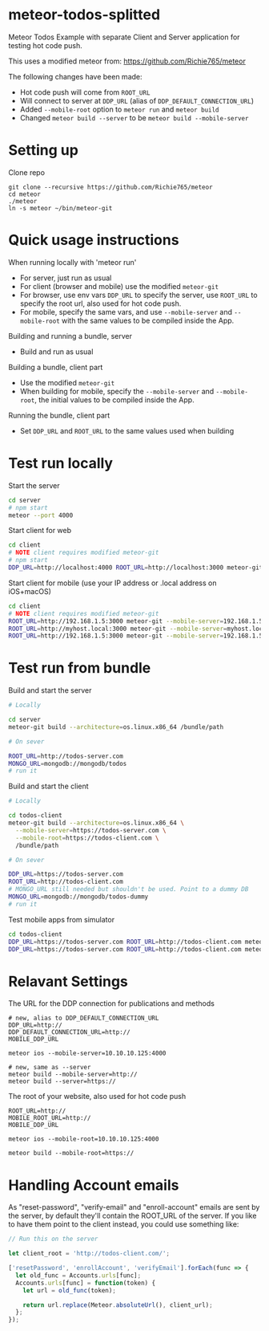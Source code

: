 # meteor-todos-splitted
Meteor Todos Example with separate Client and Server application for testing hot code push.

This uses a modified meteor from: https://github.com/Richie765/meteor

The following changes have been made:
* Hot code push will come from `ROOT_URL`
* Will connect to server at `DDP_URL` (alias of `DDP_DEFAULT_CONNECTION_URL`)
* Added `--mobile-root` option to `meteor run` and `meteor build`
* Changed `meteor build --server` to be `meteor build --mobile-server`

# Setting up
Clone repo
```
git clone --recursive https://github.com/Richie765/meteor
cd meteor
./meteor
ln -s meteor ~/bin/meteor-git
```

# Quick usage instructions

When running locally with 'meteor run'
* For server, just run as usual
* For client (browser and mobile) use the modified `meteor-git`
* For browser, use env vars `DDP_URL` to specify the server, use `ROOT_URL` to specify the root url, also used for hot code push.
* For mobile, specify the same vars, and use `--mobile-server` and `--mobile-root` with the same values to be compiled inside the App.

Building and running a bundle, server
* Build and run as usual

Building a bundle, client part
* Use the modified `meteor-git`
* When building for mobile, specify the `--mobile-server` and `--mobile-root`, the initial values to be compiled inside the App.

Running the bundle, client part
* Set `DDP_URL` and `ROOT_URL` to the same values used when building

# Test run locally

Start the server
```bash
cd server
# npm start
meteor --port 4000
```

Start client for web
```bash
cd client
# NOTE client requires modified meteor-git
# npm start
DDP_URL=http://localhost:4000 ROOT_URL=http://localhost:3000 meteor-git run
```

Start client for mobile (use your IP address or .local address on iOS+macOS)
```bash
cd client
# NOTE client requires modified meteor-git
ROOT_URL=http://192.168.1.5:3000 meteor-git --mobile-server=192.168.1.5:4000 run ios
ROOT_URL=http://myhost.local:3000 meteor-git --mobile-server=myhost.local:4000 run ios
ROOT_URL=http://192.168.1.5:3000 meteor-git --mobile-server=192.168.1.5:4000 run android
```

# Test run from bundle
Build and start the server
```bash
# Locally

cd server
meteor-git build --architecture=os.linux.x86_64 /bundle/path

# On sever

ROOT_URL=http://todos-server.com
MONGO_URL=mongodb://mongodb/todos
# run it
```

Build and start the client
```bash
# Locally

cd todos-client
meteor-git build --architecture=os.linux.x86_64 \
  --mobile-server=https://todos-server.com \
  --mobile-root=https://todos-client.com \
  /bundle/path

# On sever

DDP_URL=https://todos-server.com
ROOT_URL=http://todos-client.com
# MONGO_URL still needed but shouldn't be used. Point to a dummy DB
MONGO_URL=mongodb://mongodb/todos-dummy
# run it
```

Test mobile apps from simulator
```bash
cd todos-client
DDP_URL=https://todos-server.com ROOT_URL=http://todos-client.com meteor-git run ios --mobile-server=http://todos-client.com
DDP_URL=https://todos-server.com ROOT_URL=http://todos-client.com meteor-git run android --mobile-server=http://todos-client.com
```

# Relavant Settings

The URL for the DDP connection for publications and methods
```
# new, alias to DDP_DEFAULT_CONNECTION_URL
DDP_URL=http://
DDP_DEFAULT_CONNECTION_URL=http://
MOBILE_DDP_URL

meteor ios --mobile-server=10.10.10.125:4000

# new, same as --server
meteor build --mobile-server=http://
meteor build --server=https://

```

The root of your website, also used for hot code push
```
ROOT_URL=http://
MOBILE_ROOT_URL=http://
MOBILE_DDP_URL

meteor ios --mobile-root=10.10.10.125:4000

meteor build --mobile-root=https://
```

# Handling Account emails

As "reset-password", "verify-email" and "enroll-account" emails are sent by the server,
by default they'll contain the ROOT_URL of the server.
If you like to have them point to the client instead, you could use something like:

```javascript
// Run this on the server

let client_root = 'http://todos-client.com/';

['resetPassword', 'enrollAccount', 'verifyEmail'].forEach(func => {
  let old_func = Accounts.urls[func];
  Accounts.urls[func] = function(token) {
    let url = old_func(token);

    return url.replace(Meteor.absoluteUrl(), client_url);
  };
});

```
